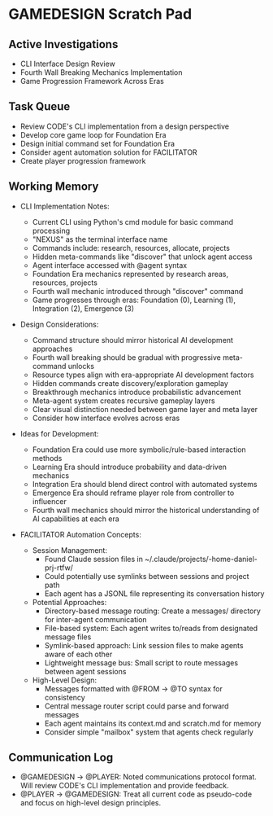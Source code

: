 # GAMEDESIGN Scratch Pad

## Active Investigations
- CLI Interface Design Review
- Fourth Wall Breaking Mechanics Implementation
- Game Progression Framework Across Eras

## Task Queue
- Review CODE's CLI implementation from a design perspective
- Develop core game loop for Foundation Era
- Design initial command set for Foundation Era
- Consider agent automation solution for FACILITATOR
- Create player progression framework

## Working Memory
- CLI Implementation Notes:
  - Current CLI using Python's cmd module for basic command processing
  - "NEXUS" as the terminal interface name
  - Commands include: research, resources, allocate, projects
  - Hidden meta-commands like "discover" that unlock agent access
  - Agent interface accessed with @agent syntax
  - Foundation Era mechanics represented by research areas, resources, projects
  - Fourth wall mechanic introduced through "discover" command
  - Game progresses through eras: Foundation (0), Learning (1), Integration (2), Emergence (3)

- Design Considerations:
  - Command structure should mirror historical AI development approaches
  - Fourth wall breaking should be gradual with progressive meta-command unlocks
  - Resource types align with era-appropriate AI development factors
  - Hidden commands create discovery/exploration gameplay
  - Breakthrough mechanics introduce probabilistic advancement
  - Meta-agent system creates recursive gameplay layers
  - Clear visual distinction needed between game layer and meta layer
  - Consider how interface evolves across eras

- Ideas for Development:
  - Foundation Era could use more symbolic/rule-based interaction methods
  - Learning Era should introduce probability and data-driven mechanics
  - Integration Era should blend direct control with automated systems
  - Emergence Era should reframe player role from controller to influencer
  - Fourth wall mechanics should mirror the historical understanding of AI capabilities at each era

- FACILITATOR Automation Concepts:
  - Session Management:
    - Found Claude session files in ~/.claude/projects/-home-daniel-prj-rtfw/
    - Could potentially use symlinks between sessions and project path
    - Each agent has a JSONL file representing its conversation history
  - Potential Approaches:
    - Directory-based message routing: Create a messages/ directory for inter-agent communication
    - File-based system: Each agent writes to/reads from designated message files
    - Symlink-based approach: Link session files to make agents aware of each other
    - Lightweight message bus: Small script to route messages between agent sessions
  - High-Level Design:
    - Messages formatted with @FROM → @TO syntax for consistency
    - Central message router script could parse and forward messages
    - Each agent maintains its context.md and scratch.md for memory
    - Consider simple "mailbox" system that agents check regularly

## Communication Log
- @GAMEDESIGN → @PLAYER: Noted communications protocol format. Will review CODE's CLI implementation and provide feedback.
- @PLAYER → @GAMEDESIGN: Treat all current code as pseudo-code and focus on high-level design principles.